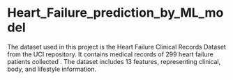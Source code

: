# Heart_Failure_prediction_by_ML_model
The dataset used in this project is the Heart Failure Clinical Records Dataset from the UCI repository. It contains medical records of 299 heart failure patients collected . The dataset includes 13 features, representing clinical, body, and lifestyle information.
